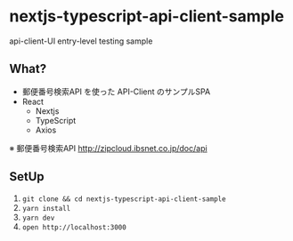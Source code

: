 # nextjs-typescript-api-client-sample

api-client-UI entry-level testing sample

## What?

- 郵便番号検索API を使った API-Client のサンプルSPA
- React
  - Nextjs
  - TypeScript
  - Axios

※ 郵便番号検索API
http://zipcloud.ibsnet.co.jp/doc/api

## SetUp

1. `git clone && cd nextjs-typescript-api-client-sample`
2. `yarn install`
3. `yarn dev`
4. `open http://localhost:3000`
